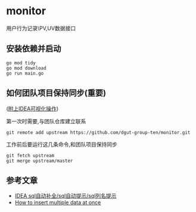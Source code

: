 # monitor
用户行为记录\PV,UV数据接口

## 安装依赖并启动

```shell script
go mod tidy
go mod download
go run main.go
```

## 如何团队项目保持同步(重要)

([附上IDEA可视化操作](https://blog.csdn.net/autfish/article/details/52513465))

第一次时需要,与团队仓库建立联系

```shell script
git remote add upstream https://github.com/dgut-group-ten/monitor.git
```

工作前后要运行这几条命令,和团队项目保持同步

```shell script
git fetch upstream
git merge upstream/master
```

## 参考文章

- [IDEA sql自动补全/sql自动提示/sql列名提示](https://www.cnblogs.com/jpfss/p/11051015.html)
- [How to insert multiple data at once](https://stackoverflow.com/questions/21108084/how-to-insert-multiple-data-at-once)